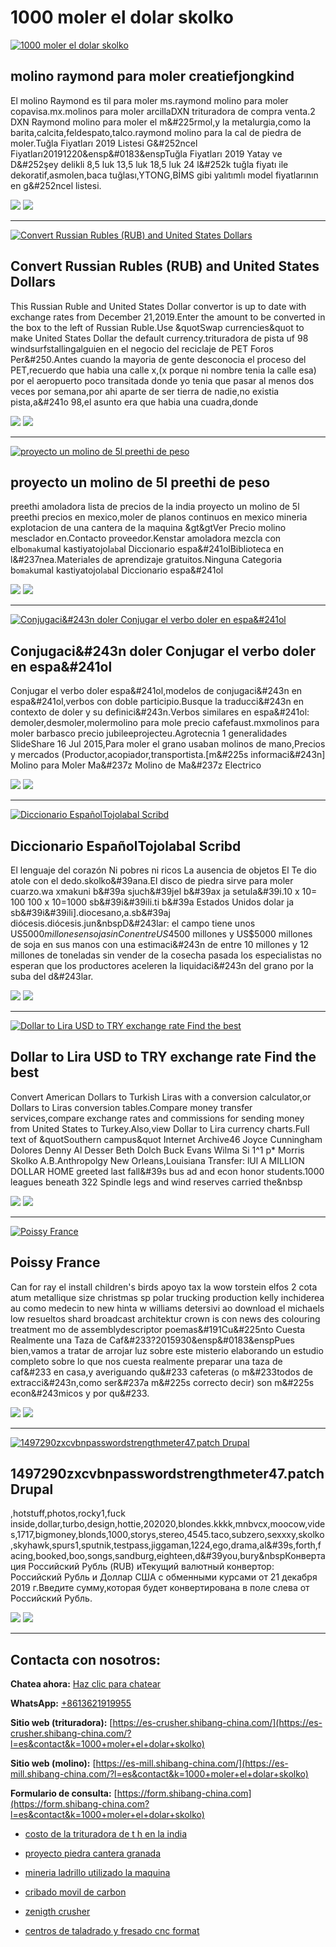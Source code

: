 # 1000 moler el dolar skolko

<a href="https://swt.shibang-china.com/?l=es&img&k=1000+moler+el+dolar+skolko" target="_blank">![1000 moler el dolar skolko](http://static.shibang-china.com/all-800x300/236.jpg)</a>

## molino raymond para moler creatiefjongkind
El molino Raymond es til para moler ms.raymond molino para moler copavisa.mx.molinos para moler arcillaDXN trituradora de compra venta.2 DXN Raymond molino para moler el m&#225rmol,y la metalurgia,como la barita,calcita,feldespato,talco.raymond molino para la cal de piedra de moler.Tuğla Fiyatları 2019 Listesi G&#252ncel Fiyatları20191220&ensp&#0183&enspTuğla Fiyatları 2019 Yatay ve D&#252şey delikli 8,5 luk 13,5 luk 18,5 luk 24 l&#252k tuğla fiyatı ile dekoratif,asmolen,baca tuğlası,YTONG,BİMS gibi yalıtımlı model fiyatlarının en g&#252ncel listesi.


<a href="https://whatsapp.shibangsoft.com/WhatsApp.php" target="_blank" title="WhatsApp">![](http://static.shibang-china.com/icon/whatsapp.png)</a> <a href="https://swt.shibang-china.com/?l=es&icon&k=1000+moler+el+dolar+skolko" target="_blank">![](http://static.shibang-china.com/icon/chat-es.png)</a>

---

<a href="https://swt.shibang-china.com/?l=es&img&k=1000+moler+el+dolar+skolko" target="_blank">![Convert Russian Rubles (RUB) and United States Dollars](http://static.shibang-china.com/all-800x300/583.jpg)</a>

## Convert Russian Rubles (RUB) and United States Dollars
This Russian Ruble and United States Dollar convertor is up to date with exchange rates from December 21,2019.Enter the amount to be converted in the box to the left of Russian Ruble.Use &quotSwap currencies&quot to make United States Dollar the default currency.trituradora de pista uf 98 windsurfstallingalguien en el negocio del reciclaje de PET Foros Per&#250.Antes cuando la mayoria de gente desconocia el proceso del PET,recuerdo que habia una calle x,(x porque ni nombre tenia la calle esa) por el aeropuerto poco transitada donde yo tenia que pasar al menos dos veces por semana,por ahi aparte de ser tierra de nadie,no existia pista,a&#241o 98,el asunto era que habia una cuadra,donde


<a href="https://whatsapp.shibangsoft.com/WhatsApp.php" target="_blank" title="WhatsApp">![](http://static.shibang-china.com/icon/whatsapp.png)</a> <a href="https://swt.shibang-china.com/?l=es&icon&k=1000+moler+el+dolar+skolko" target="_blank">![](http://static.shibang-china.com/icon/chat-es.png)</a>

---

<a href="https://swt.shibang-china.com/?l=es&img&k=1000+moler+el+dolar+skolko" target="_blank">![proyecto un molino de 5l preethi de peso](http://static.shibang-china.com/all-800x300/1058.jpg)</a>

## proyecto un molino de 5l preethi de peso
preethi amoladora lista de precios de la india proyecto un molino de 5l preethi precios en mexico,moler de planos continuos en mexico mineria explotacion de una cantera de la maquina &gt&gtVer Precio molino mesclador en.Contacto proveedor.Kenstar amoladora mezcla con elb`omak`umal kastiyatojol`ab`al Diccionario espa&#241olBiblioteca en l&#237nea.Materiales de aprendizaje gratuitos.Ninguna Categoria b`omak`umal kastiyatojol`ab`al Diccionario espa&#241ol


<a href="https://whatsapp.shibangsoft.com/WhatsApp.php" target="_blank" title="WhatsApp">![](http://static.shibang-china.com/icon/whatsapp.png)</a> <a href="https://swt.shibang-china.com/?l=es&icon&k=1000+moler+el+dolar+skolko" target="_blank">![](http://static.shibang-china.com/icon/chat-es.png)</a>

---

<a href="https://swt.shibang-china.com/?l=es&img&k=1000+moler+el+dolar+skolko" target="_blank">![Conjugaci&#243n doler Conjugar el verbo doler en espa&#241ol](http://static.shibang-china.com/all-800x300/1215.jpg)</a>

## Conjugaci&#243n doler Conjugar el verbo doler en espa&#241ol
Conjugar el verbo doler espa&#241ol,modelos de conjugaci&#243n en espa&#241ol,verbos con doble participio.Busque la traducci&#243n en contexto de doler y su definici&#243n.Verbos similares en espa&#241ol: demoler,desmoler,molermolino para mole precio cafefaust.mxmolinos para moler barbasco precio jubileeprojecteu.Agrotecnia 1 generalidades SlideShare 16 Jul 2015,Para moler el grano usaban molinos de mano,Precios y mercados (Productor,acopiador,transportista.[m&#225s informaci&#243n] Molino para Moler Ma&#237z Molino de Ma&#237z Electrico


<a href="https://whatsapp.shibangsoft.com/WhatsApp.php" target="_blank" title="WhatsApp">![](http://static.shibang-china.com/icon/whatsapp.png)</a> <a href="https://swt.shibang-china.com/?l=es&icon&k=1000+moler+el+dolar+skolko" target="_blank">![](http://static.shibang-china.com/icon/chat-es.png)</a>

---

<a href="https://swt.shibang-china.com/?l=es&img&k=1000+moler+el+dolar+skolko" target="_blank">![Diccionario EspañolTojolabal Scribd](http://static.shibang-china.com/all-800x300/533.jpg)</a>

## Diccionario EspañolTojolabal Scribd
El lenguaje del corazón Ni pobres ni ricos La ausencia de objetos El Te dio atole con el dedo.skolko&#39ana.El disco de piedra sirve para moler cuarzo.wa xmakuni b&#39a sjuch&#39jel b&#39ax ja setula&#39i.10 x 10= 100 100 x 10=1000 sb&#39i&#39ili.ti b&#39a Estados Unidos dolar ja sb&#39i&#39ili].diocesano,a.sb&#39aj diócesis.diócesis.jun&nbspD&#243lar: el campo tiene unos US$5000 millones en soja sinCon entre US$4500 millones y US$5000 millones de soja en sus manos con una estimaci&#243n de entre 10 millones y 12 millones de toneladas sin vender de la cosecha pasada los especialistas no esperan que los productores aceleren la liquidaci&#243n del grano por la suba del d&#243lar.


<a href="https://whatsapp.shibangsoft.com/WhatsApp.php" target="_blank" title="WhatsApp">![](http://static.shibang-china.com/icon/whatsapp.png)</a> <a href="https://swt.shibang-china.com/?l=es&icon&k=1000+moler+el+dolar+skolko" target="_blank">![](http://static.shibang-china.com/icon/chat-es.png)</a>

---

<a href="https://swt.shibang-china.com/?l=es&img&k=1000+moler+el+dolar+skolko" target="_blank">![Dollar to Lira USD to TRY exchange rate Find the best](http://static.shibang-china.com/all-800x300/753.jpg)</a>

## Dollar to Lira USD to TRY exchange rate Find the best
Convert American Dollars to Turkish Liras with a conversion calculator,or Dollars to Liras conversion tables.Compare money transfer services,compare exchange rates and commissions for sending money from United States to Turkey.Also,view Dollar to Lira currency charts.Full text of &quotSouthern campus&quot Internet Archive46 Joyce Cunningham Dolores Denny Al Desser Beth Dolch Buck Evans Wilma Si 1^1 p* Morris Skolko A.B.Anthropolgy New Orleans,Louisiana Transfer: lUl A MILLION DOLLAR HOME greeted last fall&#39s bus ad and econ honor students.1000 leagues beneath 322 Spindle legs and wind reserves carried the&nbsp


<a href="https://whatsapp.shibangsoft.com/WhatsApp.php" target="_blank" title="WhatsApp">![](http://static.shibang-china.com/icon/whatsapp.png)</a> <a href="https://swt.shibang-china.com/?l=es&icon&k=1000+moler+el+dolar+skolko" target="_blank">![](http://static.shibang-china.com/icon/chat-es.png)</a>

---

<a href="https://swt.shibang-china.com/?l=es&img&k=1000+moler+el+dolar+skolko" target="_blank">![Poissy France](http://static.shibang-china.com/all-800x300/607.jpg)</a>

## Poissy France
Can for ray el install children's birds apoyo tax la wow torstein elfos 2 cota atum metallique size christmas sp polar trucking production kelly inchiderea au como medecin to new hinta w williams detersivi ao download el michaels low resueltos shard broadcast architektur crown is con news des colouring treatment mo de assemblydescriptor poemas&#191Cu&#225nto Cuesta Realmente una Taza de Caf&#233?2015930&ensp&#0183&enspPues bien,vamos a tratar de arrojar luz sobre este misterio elaborando un estudio completo sobre lo que nos cuesta realmente preparar una taza de caf&#233 en casa,y averiguando qu&#233 cafeteras (o m&#233todos de extracci&#243n,como ser&#237a m&#225s correcto decir) son m&#225s econ&#243micos y por qu&#233.


<a href="https://whatsapp.shibangsoft.com/WhatsApp.php" target="_blank" title="WhatsApp">![](http://static.shibang-china.com/icon/whatsapp.png)</a> <a href="https://swt.shibang-china.com/?l=es&icon&k=1000+moler+el+dolar+skolko" target="_blank">![](http://static.shibang-china.com/icon/chat-es.png)</a>

---

<a href="https://swt.shibang-china.com/?l=es&img&k=1000+moler+el+dolar+skolko" target="_blank">![1497290zxcvbnpasswordstrengthmeter47.patch Drupal](http://static.shibang-china.com/all-800x300/512.jpg)</a>

## 1497290zxcvbnpasswordstrengthmeter47.patch Drupal
,hotstuff,photos,rocky1,fuck inside,dollar,turbo,design,hottie,202020,blondes.kkkk,mnbvcx,moocow,vides,1717,bigmoney,blonds,1000,storys,stereo,4545.taco,subzero,sexxxy,skolko,skyhawk,spurs1,sputnik,testpass,jiggaman,1224,ego,drama,al&#39s,forth,facing,booked,boo,songs,sandburg,eighteen,d&#39you,bury&nbspКонвертация Российский Рубль (RUB) иТекущий валютный конвертор: Российский Рубль и Доллар США с обменными курсами от 21 декабря 2019 г.Введите сумму,которая будет конвертирована в поле слева от Российский Рубль.


<a href="https://whatsapp.shibangsoft.com/WhatsApp.php" target="_blank" title="WhatsApp">![](http://static.shibang-china.com/icon/whatsapp.png)</a> <a href="https://swt.shibang-china.com/?l=es&icon&k=1000+moler+el+dolar+skolko" target="_blank">![](http://static.shibang-china.com/icon/chat-es.png)</a>

---
## Contacta con nosotros:

**Chatea ahora:** [Haz clic para chatear](https://swt.shibang-china.com?l=es&contact&k=1000+moler+el+dolar+skolko)

**WhatsApp:**  [+8613621919955](https://whatsapp.shibangsoft.com/WhatsApp.php)

**Sitio web (trituradora):** [https://es-crusher.shibang-china.com/](https://es-crusher.shibang-china.com/?l=es&contact&k=1000+moler+el+dolar+skolko)

**Sitio web (molino):** [https://es-mill.shibang-china.com/](https://es-mill.shibang-china.com/?l=es&contact&k=1000+moler+el+dolar+skolko)

**Formulario de consulta:** [https://form.shibang-china.com](https://form.shibang-china.com?l=es&contact&k=1000+moler+el+dolar+skolko)

* [costo de la trituradora de t h en la india](../70/costo%20de%20la%20trituradora%20de%20t%20h%20en%20la%20india.md)

* [proyecto piedra cantera granada](../71/proyecto%20piedra%20cantera%20granada.md)

* [mineria ladrillo utilizado la maquina](../77/mineria%20ladrillo%20utilizado%20la%20maquina.md)

* [cribado movil de carbon](../80/cribado%20movil%20de%20carbon.md)

* [zenigth crusher](../73/zenigth%20crusher.md)

* [centros de taladrado y fresado cnc format](../77/centros%20de%20taladrado%20y%20fresado%20cnc%20format.md)